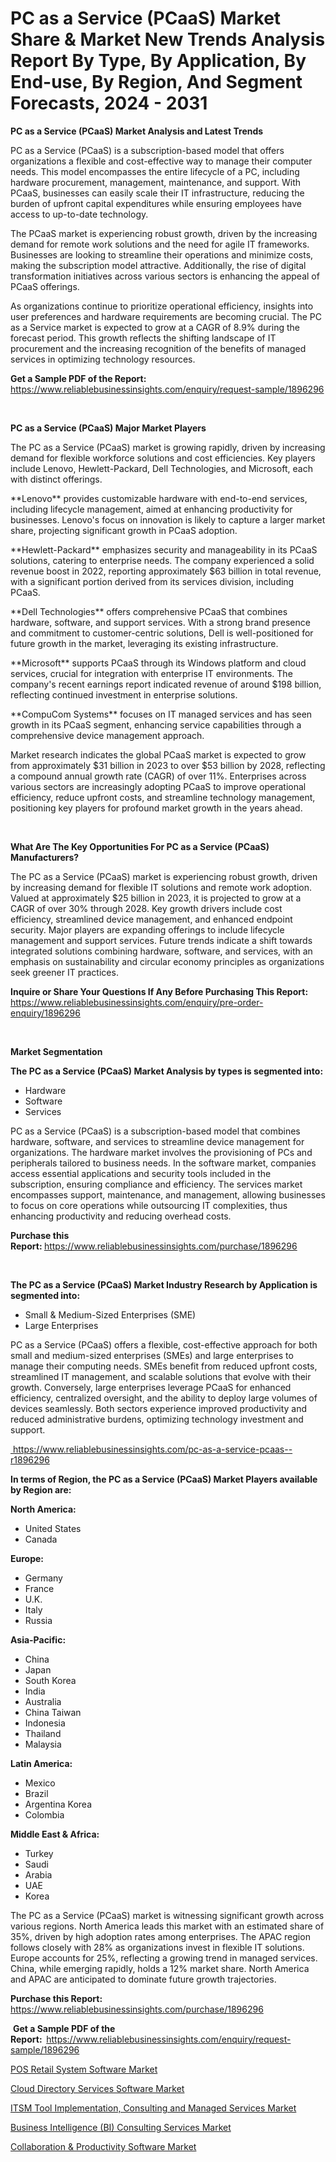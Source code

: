 <p><h1>PC as a Service (PCaaS) Market Share & Market New Trends Analysis Report By Type, By Application, By End-use, By Region, And Segment Forecasts, 2024 - 2031</h1></p><p><strong>PC as a Service (PCaaS) Market Analysis and Latest Trends</strong></p>
<p><p>PC as a Service (PCaaS) is a subscription-based model that offers organizations a flexible and cost-effective way to manage their computer needs. This model encompasses the entire lifecycle of a PC, including hardware procurement, management, maintenance, and support. With PCaaS, businesses can easily scale their IT infrastructure, reducing the burden of upfront capital expenditures while ensuring employees have access to up-to-date technology.</p><p>The PCaaS market is experiencing robust growth, driven by the increasing demand for remote work solutions and the need for agile IT frameworks. Businesses are looking to streamline their operations and minimize costs, making the subscription model attractive. Additionally, the rise of digital transformation initiatives across various sectors is enhancing the appeal of PCaaS offerings.</p><p>As organizations continue to prioritize operational efficiency, insights into user preferences and hardware requirements are becoming crucial. The PC as a Service market is expected to grow at a CAGR of 8.9% during the forecast period. This growth reflects the shifting landscape of IT procurement and the increasing recognition of the benefits of managed services in optimizing technology resources.</p></p>
<p><strong>Get a Sample PDF of the Report:&nbsp;</strong> <a href="https://www.reliablebusinessinsights.com/enquiry/request-sample/1896296?utm_campaign=1588&utm_medium=2&utm_source=Github&utm_content=ia&utm_term=24102024&utm_id=pc-as-a-service-pcaas">https://www.reliablebusinessinsights.com/enquiry/request-sample/1896296</a></p>
<p>&nbsp;</p>
<p><strong>PC as a Service (PCaaS) Major Market Players</strong></p>
<p><p>The PC as a Service (PCaaS) market is growing rapidly, driven by increasing demand for flexible workforce solutions and cost efficiencies. Key players include Lenovo, Hewlett-Packard, Dell Technologies, and Microsoft, each with distinct offerings.</p><p>**Lenovo** provides customizable hardware with end-to-end services, including lifecycle management, aimed at enhancing productivity for businesses. Lenovo's focus on innovation is likely to capture a larger market share, projecting significant growth in PCaaS adoption.</p><p>**Hewlett-Packard** emphasizes security and manageability in its PCaaS solutions, catering to enterprise needs. The company experienced a solid revenue boost in 2022, reporting approximately $63 billion in total revenue, with a significant portion derived from its services division, including PCaaS.</p><p>**Dell Technologies** offers comprehensive PCaaS that combines hardware, software, and support services. With a strong brand presence and commitment to customer-centric solutions, Dell is well-positioned for future growth in the market, leveraging its existing infrastructure.</p><p>**Microsoft** supports PCaaS through its Windows platform and cloud services, crucial for integration with enterprise IT environments. The company's recent earnings report indicated revenue of around $198 billion, reflecting continued investment in enterprise solutions.</p><p>**CompuCom Systems** focuses on IT managed services and has seen growth in its PCaaS segment, enhancing service capabilities through a comprehensive device management approach.</p><p>Market research indicates the global PCaaS market is expected to grow from approximately $31 billion in 2023 to over $53 billion by 2028, reflecting a compound annual growth rate (CAGR) of over 11%. Enterprises across various sectors are increasingly adopting PCaaS to improve operational efficiency, reduce upfront costs, and streamline technology management, positioning key players for profound market growth in the years ahead.</p></p>
<p>&nbsp;</p>
<p><strong>What Are The Key Opportunities For PC as a Service (PCaaS) Manufacturers?</strong></p>
<p><p>The PC as a Service (PCaaS) market is experiencing robust growth, driven by increasing demand for flexible IT solutions and remote work adoption. Valued at approximately $25 billion in 2023, it is projected to grow at a CAGR of over 30% through 2028. Key growth drivers include cost efficiency, streamlined device management, and enhanced endpoint security. Major players are expanding offerings to include lifecycle management and support services. Future trends indicate a shift towards integrated solutions combining hardware, software, and services, with an emphasis on sustainability and circular economy principles as organizations seek greener IT practices.</p></p>
<p><strong>Inquire or Share Your Questions If Any Before Purchasing This Report:</strong> <a href="https://www.reliablebusinessinsights.com/enquiry/pre-order-enquiry/1896296?utm_campaign=1588&utm_medium=2&utm_source=Github&utm_content=ia&utm_term=24102024&utm_id=pc-as-a-service-pcaas">https://www.reliablebusinessinsights.com/enquiry/pre-order-enquiry/1896296</a></p>
<p>&nbsp;</p>
<p><strong>Market Segmentation</strong></p>
<p><strong>The PC as a Service (PCaaS) Market Analysis by types is segmented into:</strong></p>
<p><ul><li>Hardware</li><li>Software</li><li>Services</li></ul></p>
<p><p>PC as a Service (PCaaS) is a subscription-based model that combines hardware, software, and services to streamline device management for organizations. The hardware market involves the provisioning of PCs and peripherals tailored to business needs. In the software market, companies access essential applications and security tools included in the subscription, ensuring compliance and efficiency. The services market encompasses support, maintenance, and management, allowing businesses to focus on core operations while outsourcing IT complexities, thus enhancing productivity and reducing overhead costs.</p></p>
<p><strong>Purchase this Report:&nbsp;</strong><a href="https://www.reliablebusinessinsights.com/purchase/1896296?utm_campaign=1588&utm_medium=2&utm_source=Github&utm_content=ia&utm_term=24102024&utm_id=pc-as-a-service-pcaas">https://www.reliablebusinessinsights.com/purchase/1896296</a></p>
<p>&nbsp;</p>
<p><strong>The PC as a Service (PCaaS) Market Industry Research by Application is segmented into:</strong></p>
<p><ul><li>Small & Medium-Sized Enterprises (SME)</li><li>Large Enterprises</li></ul></p>
<p><p>PC as a Service (PCaaS) offers a flexible, cost-effective approach for both small and medium-sized enterprises (SMEs) and large enterprises to manage their computing needs. SMEs benefit from reduced upfront costs, streamlined IT management, and scalable solutions that evolve with their growth. Conversely, large enterprises leverage PCaaS for enhanced efficiency, centralized oversight, and the ability to deploy large volumes of devices seamlessly. Both sectors experience improved productivity and reduced administrative burdens, optimizing technology investment and support.</p></p>
<p><a href="https://www.reliablebusinessinsights.com/pc-as-a-service-pcaas--r1896296?utm_campaign=1588&utm_medium=2&utm_source=Github&utm_content=ia&utm_term=24102024&utm_id=pc-as-a-service-pcaas">&nbsp;https://www.reliablebusinessinsights.com/pc-as-a-service-pcaas--r1896296</a></p>
<p><strong>In terms of Region, the PC as a Service (PCaaS) Market Players available by Region are:</strong></p>
<p>
    <p> <strong> North America: </strong>
        <ul>
            <li>United States</li>
            <li>Canada</li>
        </ul>
        </p> 
    <p> <strong> Europe: </strong>
        <ul>
            <li>Germany</li>
            <li>France</li>
            <li>U.K.</li>
            <li>Italy</li>
            <li>Russia</li>
        </ul>
        </p> 
    <p> <strong> Asia-Pacific: </strong>
        <ul>
            <li>China</li>
            <li>Japan</li>
            <li>South Korea</li>
            <li>India</li>
            <li>Australia</li>
            <li>China Taiwan</li>
            <li>Indonesia</li>
            <li>Thailand</li>
            <li>Malaysia</li>
        </ul>
        </p> 
    <p> <strong> Latin America: </strong>
        <ul>
            <li>Mexico</li>
            <li>Brazil</li>
            <li>Argentina Korea</li>
            <li>Colombia</li>
        </ul>
        </p> 
    <p> <strong> Middle East & Africa: </strong>
        <ul>
            <li>Turkey</li>
            <li>Saudi</li>
            <li>Arabia</li>
            <li>UAE</li>
            <li>Korea</li>
        </ul>
    </p>
    </p>
<p><p>The PC as a Service (PCaaS) market is witnessing significant growth across various regions. North America leads this market with an estimated share of 35%, driven by high adoption rates among enterprises. The APAC region follows closely with 28% as organizations invest in flexible IT solutions. Europe accounts for 25%, reflecting a growing trend in managed services. China, while emerging rapidly, holds a 12% market share. North America and APAC are anticipated to dominate future growth trajectories.</p></p>
<p><strong>Purchase this Report: </strong><a href="https://www.reliablebusinessinsights.com/purchase/1896296?utm_campaign=1588&utm_medium=2&utm_source=Github&utm_content=ia&utm_term=24102024&utm_id=pc-as-a-service-pcaas">https://www.reliablebusinessinsights.com/purchase/1896296</a></p>
<p>&nbsp;<strong>Get a Sample PDF of the Report:&nbsp;&nbsp;</strong><a href="https://www.reliablebusinessinsights.com/enquiry/request-sample/1896296?utm_campaign=1588&utm_medium=2&utm_source=Github&utm_content=ia&utm_term=24102024&utm_id=pc-as-a-service-pcaas">https://www.reliablebusinessinsights.com/enquiry/request-sample/1896296</a></p>
<p><strong></strong></p>
<p><p><a href="https://www.linkedin.com/pulse/regional-adaptations-global-pos-retail-system-software-market-s9rxf?utm_campaign=1588&utm_medium=2&utm_source=Github&utm_content=ia&utm_term=24102024&utm_id=pc-as-a-service-pcaas">POS Retail System Software Market</a></p><p><a href="https://www.linkedin.com/pulse/cloud-directory-services-software-market-analysis-report-5oa3f?utm_campaign=1588&utm_medium=2&utm_source=Github&utm_content=ia&utm_term=24102024&utm_id=pc-as-a-service-pcaas">Cloud Directory Services Software Market</a></p><p><a href="https://www.linkedin.com/pulse/itsm-tool-implementation-consulting-managed-services-market-g11se?utm_campaign=1588&utm_medium=2&utm_source=Github&utm_content=ia&utm_term=24102024&utm_id=pc-as-a-service-pcaas">ITSM Tool Implementation, Consulting and Managed Services Market</a></p><p><a href="https://www.linkedin.com/pulse/top-trends-transforming-business-intelligence-bi-consulting-lhfke?utm_campaign=1588&utm_medium=2&utm_source=Github&utm_content=ia&utm_term=24102024&utm_id=pc-as-a-service-pcaas">Business Intelligence (BI) Consulting Services Market</a></p><p><a href="https://www.linkedin.com/pulse/exploring-collaboration-productivity-software-market-dynamics-canvf?utm_campaign=1588&utm_medium=2&utm_source=Github&utm_content=ia&utm_term=24102024&utm_id=pc-as-a-service-pcaas">Collaboration & Productivity Software Market</a></p></p>